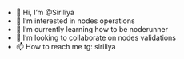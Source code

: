 - 👋 Hi, I’m @SirIliya
- 👀 I’m interested in nodes operations 
- 🌱 I’m currently learning how to be noderunner
- 💞️ I’m looking to collaborate on nodes validations 
- 📫 How to reach me tg: siriliya

<!---
SirIliya/SirIliya is a ✨ special ✨ repository because its `README.md` (this file) appears on your GitHub profile.
You can click the Preview link to take a look at your changes.
--->
